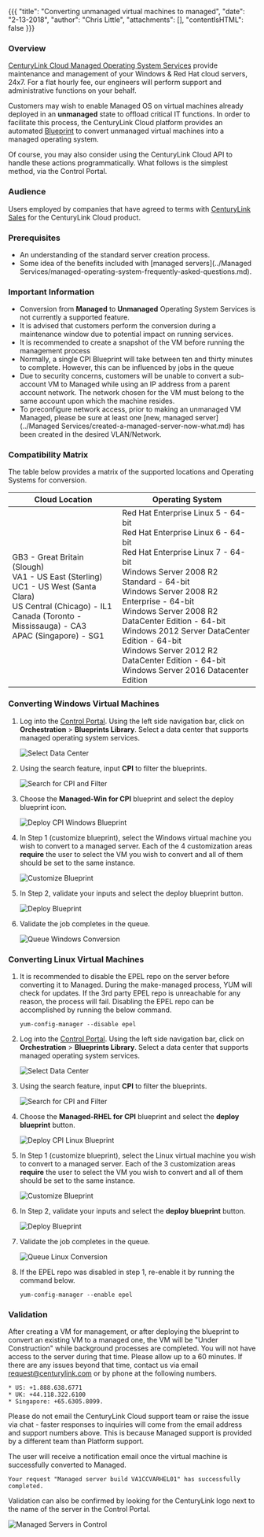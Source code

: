 {{{
  "title": "Converting unmanaged virtual machines to managed",
  "date": "2-13-2018",
  "author": "Chris Little",
  "attachments": [],
  "contentIsHTML": false
}}}

### Overview
[CenturyLink Cloud Managed Operating System Services](https://www.ctl.io/managed-services/operating-system) provide maintenance and management of your Windows & Red Hat cloud servers, 24x7.  For a flat hourly fee, our engineers will perform support and administrative functions on your behalf.

Customers may wish to enable Managed OS on virtual machines already deployed in an **unmanaged** state to offload critical IT functions. In order to facilitate this process, the CenturyLink Cloud platform provides an automated [Blueprint](https://www.ctl.io/blueprints) to convert unmanaged virtual machines into a managed operating system.

Of course, you may also consider using the CenturyLink Cloud API to handle these actions programmatically. What follows is the simplest method, via the Control Portal.

### Audience

Users employed by companies that have agreed to terms with [CenturyLink Sales](https://www.centurylink.com) for the CenturyLink Cloud product.

### Prerequisites
- An understanding of the standard server creation process.
- Some idea of the benefits included with [managed servers](../Managed Services/managed-operating-system-frequently-asked-questions.md).

### Important Information
- Conversion from **Managed** to **Unmanaged** Operating System Services is not currently a supported feature.
- It is advised that customers perform the conversion during a maintenance window due to potential impact on running services.
- It is recommended to create a snapshot of the VM before running the management process
- Normally, a single CPI Blueprint will take between ten and thirty minutes to complete. However, this can be influenced by jobs in the queue
- Due to security concerns, customers will be unable to convert a sub-account VM to Managed while using an IP address from a parent account network. The network chosen for the VM must belong to the same account upon which the machine resides.
- To preconfigure network access, prior to making an unmanaged VM Managed, please be sure at least one [new, managed server](../Managed Services/created-a-managed-server-now-what.md) has been created in the desired VLAN/Network.

### Compatibility Matrix
The table below provides a matrix of the supported locations and Operating Systems for conversion.

**Cloud Location**| **Operating System**
----------------- | --------------------
GB3 - Great Britain (Slough)<br>VA1 - US East (Sterling)<br>UC1 - US West (Santa Clara)<br>US Central (Chicago) - IL1<br>Canada (Toronto - Mississauga) - CA3<br>APAC (Singapore) - SG1|Red Hat Enterprise Linux 5 - 64-bit<br>Red Hat Enterprise Linux 6 - 64-bit<br>Red Hat Enterprise Linux 7 - 64-bit<br>Windows Server 2008 R2 Standard - 64-bit<br>Windows Server 2008 R2 Enterprise - 64-bit<br>Windows Server 2008 R2 DataCenter Edition - 64-bit<br>Windows 2012 Server DataCenter Edition - 64-bit<br>Windows Server 2012 R2 DataCenter Edition - 64-bit<br>Windows Server 2016 Datacenter Edition

### Converting Windows Virtual Machines
1. Log into the [Control Portal](https://control.ctl.io). Using the left side navigation bar, click on **Orchestration** > **Blueprints Library**. Select a data center that supports managed operating system services.

    ![Select Data Center](../images/vm-to-managed1.png)

2. Using the search feature, input **CPI** to filter the blueprints.

    ![Search for CPI and Filter](../images/converting-unmanaged-virtual-machines-to-managed-02.png)

3. Choose the **Managed-Win for CPI** blueprint and select the deploy blueprint icon.

    ![Deploy CPI Windows Blueprint](../images/converting-unmanaged-virtual-machines-to-managed-03.png)

4. In Step 1 (customize blueprint), select the Windows virtual machine you wish to convert to a managed server. Each of the 4 customization areas **require** the user to select the VM you wish to convert and all of them should be set to the same instance.

    ![Customize Blueprint](../images/converting-unmanaged-virtual-machines-to-managed-04.png)

5. In Step 2, validate your inputs and select the deploy blueprint button.

    ![Deploy Blueprint](../images/converting-unmanaged-virtual-machines-to-managed-05.png)

6. Validate the job completes in the queue.

    ![Queue Windows Conversion](../images/converting-unmanaged-virtual-machines-to-managed-06.png)

### Converting Linux Virtual Machines
1. It is recommended to disable the EPEL repo on the server before converting it to Managed. During the make-managed process, YUM will check for updates. If the 3rd party EPEL repo is unreachable for any reason, the process will fail. Disabling the EPEL repo can be accomplished by running the below command.

    ```
    yum-config-manager --disable epel
    ```

2. Log into the [Control Portal](https://control.ctl.io). Using the left side navigation bar, click on **Orchestration** > **Blueprints Library**. Select a data center that supports managed operating system services.

    ![Select Data Center](../images/vm-to-managed1.png)

3. Using the search feature, input **CPI** to filter the blueprints.

    ![Search for CPI and Filter](../images/converting-unmanaged-virtual-machines-to-managed-02.png)

4. Choose the **Managed-RHEL for CPI** blueprint and select the **deploy blueprint** button.

    ![Deploy CPI Linux Blueprint](../images/converting-unmanaged-virtual-machines-to-managed-07.png)

5. In Step 1 (customize blueprint), select the Linux virtual machine you wish to convert to a managed server. Each of the 3 customization areas **require** the user to select the VM you wish to convert and all of them should be set to the same instance.

    ![Customize Blueprint](../images/converting-unmanaged-virtual-machines-to-managed-08.png)

6. In Step 2, validate your inputs and select the **deploy blueprint** button.

    ![Deploy Blueprint](../images/converting-unmanaged-virtual-machines-to-managed-09.png)

7. Validate the job completes in the queue.

    ![Queue Linux Conversion](../images/converting-unmanaged-virtual-machines-to-managed-10.png)

8. If the EPEL repo was disabled in step 1, re-enable it by running the command below.

    ```
    yum-config-manager --enable epel
    ```

### Validation
After creating a VM for management, or after deploying the blueprint to convert an existing VM to a managed one, the VM will be "Under Construction" while background processes are completed. You will not have access to the server during that time. Please allow up to a 60 minutes. If there are any issues beyond that time, contact us via email [request@centurylink.com](mailto:request@centurylink.com) or by phone at the following numbers.

    * US: +1.888.638.6771
    * UK: +44.118.322.6100
    * Singapore: +65.6305.8099.

Please do not email the CenturyLink Cloud support team or raise the issue via chat - faster responses to inquiries will come from the email address and support numbers above. This is because Managed support is provided by a different team than Platform support.

The user will receive a notification email once the virtual machine is successfully converted to Managed.

```
Your request "Managed server build VA1CCVARHEL01" has successfully completed.
```

Validation can also be confirmed by looking for the CenturyLink logo next to the name of the server in the Control Portal.

![Managed Servers in Control](../images/converting-unmanaged-virtual-machines-to-managed-11.png)

